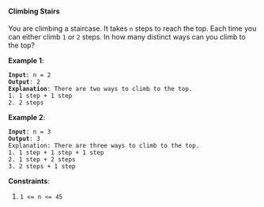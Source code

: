 #### Climbing Stairs

You are climbing a staircase. It takes `n` steps to reach the top.
Each time you can either climb `1` or `2` steps. In how many distinct ways can you climb to the top?

**Example 1**:

<pre><code><b>Input</b>: n = 2
<b>Output</b>: 2
<b>Explanation</b>: There are two ways to climb to the top.
1. 1 step + 1 step
2. 2 steps
</code></pre>

**Example 2**:

<pre><code><b>Input</b>: n = 3
<b>Output</b>: 3
</b>Explanation</b>: There are three ways to climb to the top.
1. 1 step + 1 step + 1 step
2. 1 step + 2 steps
3. 2 steps + 1 step
</code></pre>

**Constraints**:

1. `1 <= n <= 45`
